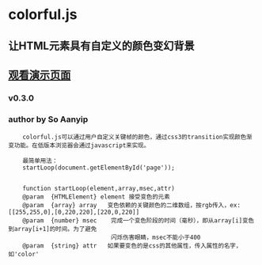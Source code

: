 colorful.js
===================================
让HTML元素具有自定义的颜色变幻背景
----------------------------------- 
[观看演示页面](http://soaanyip.github.io/#/colorful)
----------------------------------- 
### v0.3.0  
### author by So Aanyip

		colorful.js可以通过用户自定义关键帧的颜色，通过css3的transition实现颜色渐变功能。在低版本浏览器会通过javascript来实现。

		最简单用法：
		startLoop(document.getElementById('page'));


		function startLoop(element,array,msec,attr)
		@param  {HTMLElement} element 接受变色的元素
		@param  {array} array   变色依赖的关键颜色的二维数组，按rgb传入，ex: [[255,255,0],[0,220,220],[220,0,220]]	
		@param  {number} msec    完成一个变色阶段的时间（毫秒），即从array[i]变色到array[i+1]的时间。为了避免
		                         闪烁伤害眼睛，msec不能小于400
		@param  {string} attr   如果要变色的是css的其他属性，传入属性的名字，如'color'
	
